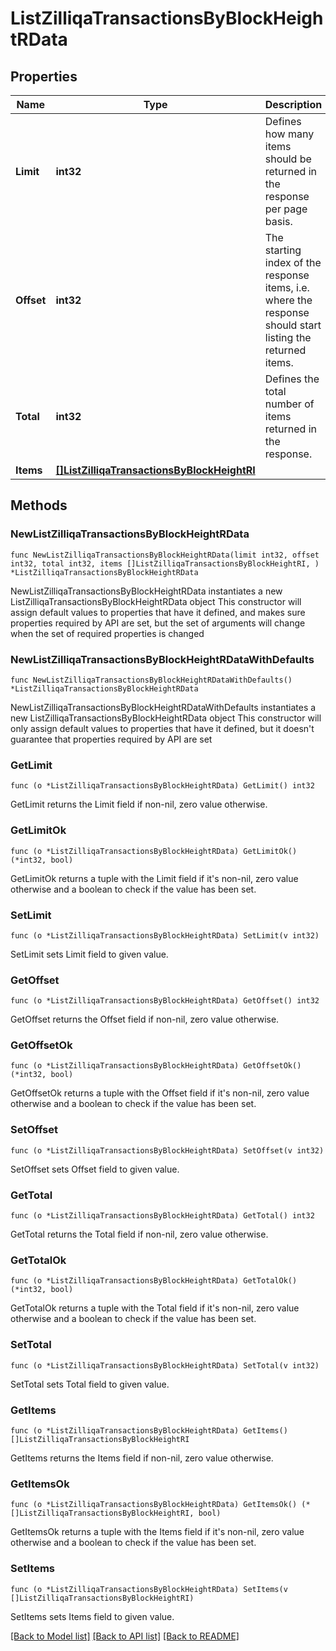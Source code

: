 # ListZilliqaTransactionsByBlockHeightRData

## Properties

Name | Type | Description | Notes
------------ | ------------- | ------------- | -------------
**Limit** | **int32** | Defines how many items should be returned in the response per page basis. | 
**Offset** | **int32** | The starting index of the response items, i.e. where the response should start listing the returned items. | 
**Total** | **int32** | Defines the total number of items returned in the response. | 
**Items** | [**[]ListZilliqaTransactionsByBlockHeightRI**](ListZilliqaTransactionsByBlockHeightRI.md) |  | 

## Methods

### NewListZilliqaTransactionsByBlockHeightRData

`func NewListZilliqaTransactionsByBlockHeightRData(limit int32, offset int32, total int32, items []ListZilliqaTransactionsByBlockHeightRI, ) *ListZilliqaTransactionsByBlockHeightRData`

NewListZilliqaTransactionsByBlockHeightRData instantiates a new ListZilliqaTransactionsByBlockHeightRData object
This constructor will assign default values to properties that have it defined,
and makes sure properties required by API are set, but the set of arguments
will change when the set of required properties is changed

### NewListZilliqaTransactionsByBlockHeightRDataWithDefaults

`func NewListZilliqaTransactionsByBlockHeightRDataWithDefaults() *ListZilliqaTransactionsByBlockHeightRData`

NewListZilliqaTransactionsByBlockHeightRDataWithDefaults instantiates a new ListZilliqaTransactionsByBlockHeightRData object
This constructor will only assign default values to properties that have it defined,
but it doesn't guarantee that properties required by API are set

### GetLimit

`func (o *ListZilliqaTransactionsByBlockHeightRData) GetLimit() int32`

GetLimit returns the Limit field if non-nil, zero value otherwise.

### GetLimitOk

`func (o *ListZilliqaTransactionsByBlockHeightRData) GetLimitOk() (*int32, bool)`

GetLimitOk returns a tuple with the Limit field if it's non-nil, zero value otherwise
and a boolean to check if the value has been set.

### SetLimit

`func (o *ListZilliqaTransactionsByBlockHeightRData) SetLimit(v int32)`

SetLimit sets Limit field to given value.


### GetOffset

`func (o *ListZilliqaTransactionsByBlockHeightRData) GetOffset() int32`

GetOffset returns the Offset field if non-nil, zero value otherwise.

### GetOffsetOk

`func (o *ListZilliqaTransactionsByBlockHeightRData) GetOffsetOk() (*int32, bool)`

GetOffsetOk returns a tuple with the Offset field if it's non-nil, zero value otherwise
and a boolean to check if the value has been set.

### SetOffset

`func (o *ListZilliqaTransactionsByBlockHeightRData) SetOffset(v int32)`

SetOffset sets Offset field to given value.


### GetTotal

`func (o *ListZilliqaTransactionsByBlockHeightRData) GetTotal() int32`

GetTotal returns the Total field if non-nil, zero value otherwise.

### GetTotalOk

`func (o *ListZilliqaTransactionsByBlockHeightRData) GetTotalOk() (*int32, bool)`

GetTotalOk returns a tuple with the Total field if it's non-nil, zero value otherwise
and a boolean to check if the value has been set.

### SetTotal

`func (o *ListZilliqaTransactionsByBlockHeightRData) SetTotal(v int32)`

SetTotal sets Total field to given value.


### GetItems

`func (o *ListZilliqaTransactionsByBlockHeightRData) GetItems() []ListZilliqaTransactionsByBlockHeightRI`

GetItems returns the Items field if non-nil, zero value otherwise.

### GetItemsOk

`func (o *ListZilliqaTransactionsByBlockHeightRData) GetItemsOk() (*[]ListZilliqaTransactionsByBlockHeightRI, bool)`

GetItemsOk returns a tuple with the Items field if it's non-nil, zero value otherwise
and a boolean to check if the value has been set.

### SetItems

`func (o *ListZilliqaTransactionsByBlockHeightRData) SetItems(v []ListZilliqaTransactionsByBlockHeightRI)`

SetItems sets Items field to given value.



[[Back to Model list]](../README.md#documentation-for-models) [[Back to API list]](../README.md#documentation-for-api-endpoints) [[Back to README]](../README.md)


